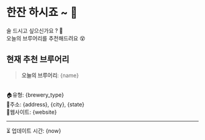 # 한잔 하시죠 ~ 🍶

술 드시고 싶으신가요 ? 🍺 <br>
오늘의 브루어리를 추천해드려요 😵

## 현재 추천 브루어리
> **오늘의 브루어리**: {name}
<br>
🏠유형: {brewery_type}
<br>
📍주소: {address}, {city}, {state}
<br>
📝웹사이트: {website}
<br>
<hr>

⏳ 업데이트 시간: {now}

